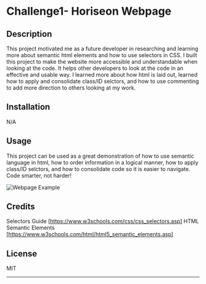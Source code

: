 # Challenge1- Horiseon Webpage

## Description

This project motivated me as a future developer in researching and learning more about semantic html elements and how to use selectors in CSS.  I built this project to make the website more accessible and understandable when looking at the code.  It helps other developers to look at the code in an effective and usable way.  I learned more about how html is laid out, learned how to apply and consolidate class/ID selctors, and how to use commenting to add more direction to others looking at my work.

## Installation

N/A

## Usage

This project can be used as a great demonstration of how to use semantic language in html, how to order information in a logical manner, how to apply class/ID selctors, and how to consolidate code so it is easier to navigate.  Code smarter, not harder!

![Webpage Example](/Challenge1/images/Webpage-Layout.jpg?raw=true "Webpage Example")


## Credits

Selectors Guide [https://www.w3schools.com/css/css_selectors.asp]
HTML Semantic Elements [https://www.w3schools.com/html/html5_semantic_elements.asp]

## License
MIT

---



